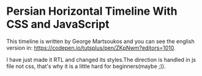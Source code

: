 # Persian Horizontal Timeline With CSS and JavaScript


This timeline is written by George Martsoukos and you can see the english version in:
https://codepen.io/tutsplus/pen/ZKpNwm?editors=1010.


I have just made it RTL and changed its styles.The direction is handled in js file not css, that's why it is a little hard for beginners(maybe ;)).
